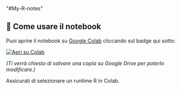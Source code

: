 "#My-R-notes" 

## 🧪 Come usare il notebook

Puoi aprire il notebook su [Google Colab](https://colab.research.google.com) cliccando sul badge qui sotto:

[![Apri su Colab](https://colab.research.google.com/assets/colab-badge.svg)](https://colab.research.google.com/github/tuo-username/my-R-Notes/blob/main/anova_agronomia.ipynb?usp=copy)

*(Ti verrà chiesto di salvare una copia su Google Drive per poterlo modificare.)*

Assicurati di selezionare un runtime R in Colab.
